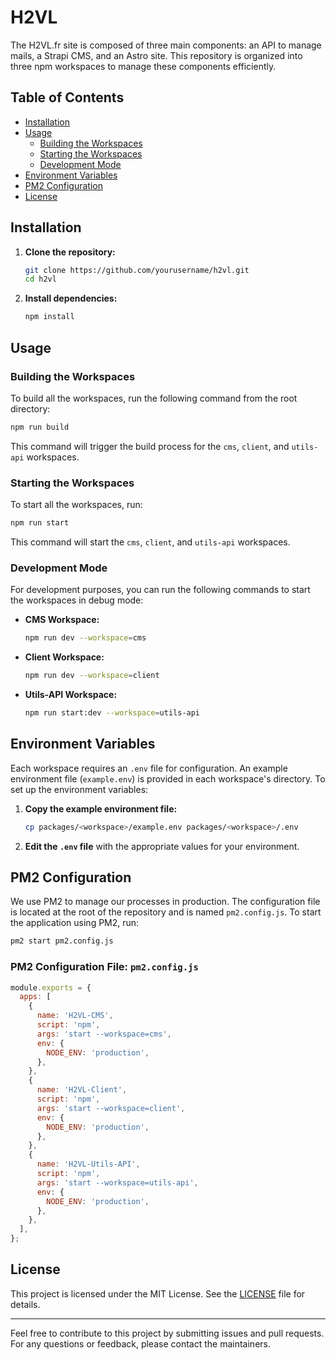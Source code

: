 # H2VL

The H2VL.fr site is composed of three main components: an API to manage mails, a Strapi CMS, and an Astro site. This repository is organized into three npm workspaces to manage these components efficiently.

## Table of Contents

- [Installation](#installation)
- [Usage](#usage)
  - [Building the Workspaces](#building-the-workspaces)
  - [Starting the Workspaces](#starting-the-workspaces)
  - [Development Mode](#development-mode)
- [Environment Variables](#environment-variables)
- [PM2 Configuration](#pm2-configuration)
- [License](#license)

## Installation

1. **Clone the repository:**
   ```bash
   git clone https://github.com/yourusername/h2vl.git
   cd h2vl
   ```

2. **Install dependencies:**
   ```bash
   npm install
   ```

## Usage

### Building the Workspaces

To build all the workspaces, run the following command from the root directory:
```bash
npm run build
```
This command will trigger the build process for the `cms`, `client`, and `utils-api` workspaces.

### Starting the Workspaces

To start all the workspaces, run:
```bash
npm run start
```
This command will start the `cms`, `client`, and `utils-api` workspaces.

### Development Mode

For development purposes, you can run the following commands to start the workspaces in debug mode:

- **CMS Workspace:**
  ```bash
  npm run dev --workspace=cms
  ```

- **Client Workspace:**
  ```bash
  npm run dev --workspace=client
  ```

- **Utils-API Workspace:**
  ```bash
  npm run start:dev --workspace=utils-api
  ```

## Environment Variables

Each workspace requires an `.env` file for configuration. An example environment file (`example.env`) is provided in each workspace's directory. To set up the environment variables:

1. **Copy the example environment file:**
   ```bash
   cp packages/<workspace>/example.env packages/<workspace>/.env
   ```

2. **Edit the `.env` file** with the appropriate values for your environment.

## PM2 Configuration

We use PM2 to manage our processes in production. The configuration file is located at the root of the repository and is named `pm2.config.js`. To start the application using PM2, run:

```bash
pm2 start pm2.config.js
```

### PM2 Configuration File: `pm2.config.js`

```javascript
module.exports = {
  apps: [
    {
      name: 'H2VL-CMS',
      script: 'npm',
      args: 'start --workspace=cms',
      env: {
        NODE_ENV: 'production',
      },
    },
    {
      name: 'H2VL-Client',
      script: 'npm',
      args: 'start --workspace=client',
      env: {
        NODE_ENV: 'production',
      },
    },
    {
      name: 'H2VL-Utils-API',
      script: 'npm',
      args: 'start --workspace=utils-api',
      env: {
        NODE_ENV: 'production',
      },
    },
  ],
};
```

## License

This project is licensed under the MIT License. See the [LICENSE](LICENSE) file for details.

---

Feel free to contribute to this project by submitting issues and pull requests. For any questions or feedback, please contact the maintainers.
